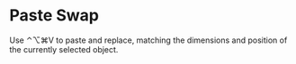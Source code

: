 # Paste Swap

Use ⌃⌥⌘V to paste and replace, matching the dimensions and position of the currently selected object.
